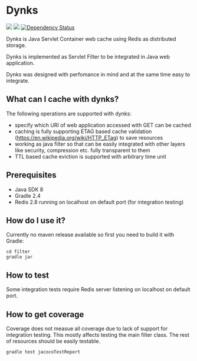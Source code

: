 # Dynks

[![][travis img]][travis]
[![][license img]][license]
[![Dependency Status](https://www.versioneye.com/user/projects/5617a5c8a193340f320001f6/badge.svg?style=flat-square)](https://www.versioneye.com/user/projects/5617a5c8a193340f320001f6)

Dynks is Java Servlet Container web cache using Redis as distributed storage.

Dynks is implemented as Servlet Filter to be integrated in Java web application.

Dynks was designed with perfomance in mind and at the same time easy to integrate.

What can I cache with dynks?
---------------------
The following operations are supported with dynks:

- specify which URI of web application accessed with GET can be cached
- caching is fully supporting ETAG based cache validation (https://en.wikipedia.org/wiki/HTTP_ETag) to save resources
- working as java filter so that can be easily integrated with other layers like security, compression etc. fully transparent to them
- TTL based cache eviction is supported with arbitrary time unit

Prerequisites
---------------------
- Java SDK 8
- Gradle 2.4
- Redis 2.8 running on localhost on default port (for integration testing)

How do I use it?
---------------------
Currently no maven release available so first you need to build it with Gradle:

```
cd filter
gradle jar
```

How to test
---------------------
Some integration tests require Redis server listening on localhost on default port.

How to get coverage
---------------------
Coverage does not measue all coverage due to lack of support for integration testing. This mostly affects testing the main filter class. The rest of resources should be easily testable.

```
gradle test jacocoTestReport
```


[travis]:https://travis-ci.org/jszczepankiewicz/dynks
[travis img]:https://travis-ci.org/jszczepankiewicz/dynks.svg?branch=master
[license]:LICENSE
[license img]:https://img.shields.io/github/license/mashape/apistatus.svg
